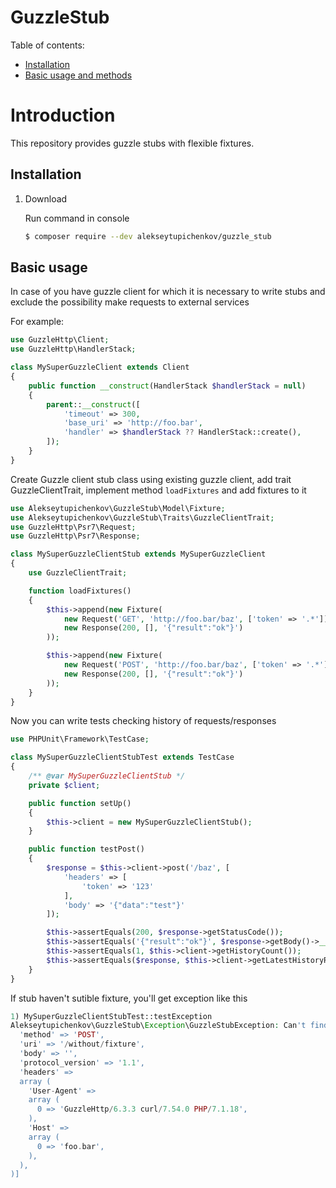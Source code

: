 # GuzzleStub

Table of contents:

- [Installation](#installation)
- [Basic usage and methods](#basic-usage)

Introduction
============

This repository provides guzzle stubs with flexible fixtures.

Installation
------------

 1. Download

    Run command in console

    ```bash
    $ composer require --dev alekseytupichenkov/guzzle_stub
    ```

Basic usage
-----------

In case of you have guzzle client for which it is necessary to write stubs and exclude the possibility make requests to external services

For example:
```php
use GuzzleHttp\Client;
use GuzzleHttp\HandlerStack;

class MySuperGuzzleClient extends Client
{
    public function __construct(HandlerStack $handlerStack = null)
    {
        parent::__construct([
            'timeout' => 300,
            'base_uri' => 'http://foo.bar',
            'handler' => $handlerStack ?? HandlerStack::create(),
        ]);
    }
}
```


Create Guzzle client stub class using existing guzzle client, add trait GuzzleClientTrait, implement method `loadFixtures` and add fixtures to it
```php
use Alekseytupichenkov\GuzzleStub\Model\Fixture;
use Alekseytupichenkov\GuzzleStub\Traits\GuzzleClientTrait;
use GuzzleHttp\Psr7\Request;
use GuzzleHttp\Psr7\Response;

class MySuperGuzzleClientStub extends MySuperGuzzleClient
{
    use GuzzleClientTrait;

    function loadFixtures()
    {
        $this->append(new Fixture(
            new Request('GET', 'http://foo.bar/baz', ['token' => '.*']),
            new Response(200, [], '{"result":"ok"}')
        ));

        $this->append(new Fixture(
            new Request('POST', 'http://foo.bar/baz', ['token' => '.*'], '{"data":".*"}'),
            new Response(200, [], '{"result":"ok"}')
        ));
    }
}
```

Now you can write tests checking history of requests/responses
```php
use PHPUnit\Framework\TestCase;

class MySuperGuzzleClientStubTest extends TestCase
{
    /** @var MySuperGuzzleClientStub */
    private $client;

    public function setUp()
    {
        $this->client = new MySuperGuzzleClientStub();
    }

    public function testPost()
    {
        $response = $this->client->post('/baz', [
            'headers' => [
                'token' => '123'
            ],
            'body' => '{"data":"test"}'
        ]);

        $this->assertEquals(200, $response->getStatusCode());
        $this->assertEquals('{"result":"ok"}', $response->getBody()->__toString());
        $this->assertEquals(1, $this->client->getHistoryCount());
        $this->assertEquals($response, $this->client->getLatestHistoryResponse());
    }
}
```

If stub haven't sutible fixture, you'll get exception like this
```php
1) MySuperGuzzleClientStubTest::testException
Alekseytupichenkov\GuzzleStub\Exception\GuzzleStubException: Can't find suitable response for request [array (
  'method' => 'POST',
  'uri' => '/without/fixture',
  'body' => '',
  'protocol_version' => '1.1',
  'headers' =>
  array (
    'User-Agent' =>
    array (
      0 => 'GuzzleHttp/6.3.3 curl/7.54.0 PHP/7.1.18',
    ),
    'Host' =>
    array (
      0 => 'foo.bar',
    ),
  ),
)]
```
